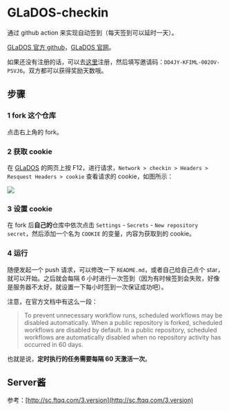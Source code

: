 # GLaDOS-checkin

通过 github action 来实现自动签到（每天签到可以延时一天）。

[GLaDOS 官方 github](https://github.com/glados-network/GLaDOS)，[GLaDOS 官网](https://glados.rocks/)。

如果还没有注册的话，可以去[这里](https://glados.rocks/register)注册，然后填写邀请码：`DD4JY-KFIML-002OV-PSVJ6`。双方都可以获得奖励天数哦。

## 步骤

### 1 fork 这个仓库

点击右上角的 fork。

### 2 获取 cookie

在 [GLaDOS](https://glados.rocks/console/checkin) 的网页上按 F12，进行请求，`Network > checkin > Headers > Resquest Headers > cookie` 查看请求的 cookie，如图所示：

![](https://cdn.jsdelivr.net/gh/shimmerjordan/GLaDOS-autoCheckin@master/README.assets/cookie.png)

### 3 设置 cookie

在 fork 后**自己的**仓库中依次点击 `Settings` - `Secrets` - `New repository secret`，然后添加一个名为 `COOKIE` 的变量，内容为获取到的 cookie。

### 4 运行 

随便发起一个 push 请求，可以修改一下 `README.md`，或者自己给自己点个 star，就可以开始。之后就会每隔 6 小时进行一次签到（因为有时候签到会失败，好像是服务器不太好，就设置一下每小时签到一次保证成功吧）。

注意，在官方文档中有这么一段：

> To prevent unnecessary workflow runs, scheduled workflows may be disabled automatically. When a public repository is forked, scheduled workflows are disabled by default. In a public repository, scheduled workflows are automatically disabled when no repository activity has occurred in 60 days.

也就是说，**定时执行的任务需要每隔 60 天激活一次**。

## Server酱

参考：[http://sc.ftqq.com/3.version](http://sc.ftqq.com/3.version)
